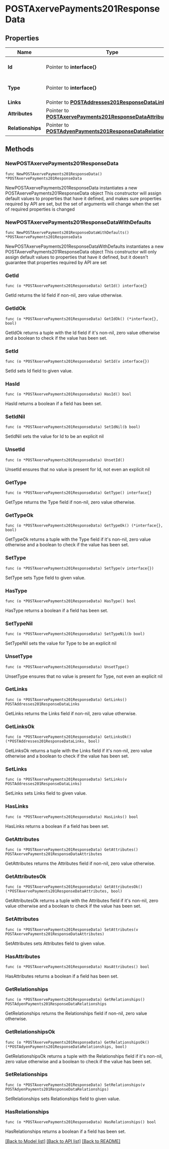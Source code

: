 # POSTAxervePayments201ResponseData

## Properties

Name | Type | Description | Notes
------------ | ------------- | ------------- | -------------
**Id** | Pointer to **interface{}** | The resource&#39;s id | [optional] 
**Type** | Pointer to **interface{}** | The resource&#39;s type | [optional] 
**Links** | Pointer to [**POSTAddresses201ResponseDataLinks**](POSTAddresses201ResponseDataLinks.md) |  | [optional] 
**Attributes** | Pointer to [**POSTAxervePayments201ResponseDataAttributes**](POSTAxervePayments201ResponseDataAttributes.md) |  | [optional] 
**Relationships** | Pointer to [**POSTAdyenPayments201ResponseDataRelationships**](POSTAdyenPayments201ResponseDataRelationships.md) |  | [optional] 

## Methods

### NewPOSTAxervePayments201ResponseData

`func NewPOSTAxervePayments201ResponseData() *POSTAxervePayments201ResponseData`

NewPOSTAxervePayments201ResponseData instantiates a new POSTAxervePayments201ResponseData object
This constructor will assign default values to properties that have it defined,
and makes sure properties required by API are set, but the set of arguments
will change when the set of required properties is changed

### NewPOSTAxervePayments201ResponseDataWithDefaults

`func NewPOSTAxervePayments201ResponseDataWithDefaults() *POSTAxervePayments201ResponseData`

NewPOSTAxervePayments201ResponseDataWithDefaults instantiates a new POSTAxervePayments201ResponseData object
This constructor will only assign default values to properties that have it defined,
but it doesn't guarantee that properties required by API are set

### GetId

`func (o *POSTAxervePayments201ResponseData) GetId() interface{}`

GetId returns the Id field if non-nil, zero value otherwise.

### GetIdOk

`func (o *POSTAxervePayments201ResponseData) GetIdOk() (*interface{}, bool)`

GetIdOk returns a tuple with the Id field if it's non-nil, zero value otherwise
and a boolean to check if the value has been set.

### SetId

`func (o *POSTAxervePayments201ResponseData) SetId(v interface{})`

SetId sets Id field to given value.

### HasId

`func (o *POSTAxervePayments201ResponseData) HasId() bool`

HasId returns a boolean if a field has been set.

### SetIdNil

`func (o *POSTAxervePayments201ResponseData) SetIdNil(b bool)`

 SetIdNil sets the value for Id to be an explicit nil

### UnsetId
`func (o *POSTAxervePayments201ResponseData) UnsetId()`

UnsetId ensures that no value is present for Id, not even an explicit nil
### GetType

`func (o *POSTAxervePayments201ResponseData) GetType() interface{}`

GetType returns the Type field if non-nil, zero value otherwise.

### GetTypeOk

`func (o *POSTAxervePayments201ResponseData) GetTypeOk() (*interface{}, bool)`

GetTypeOk returns a tuple with the Type field if it's non-nil, zero value otherwise
and a boolean to check if the value has been set.

### SetType

`func (o *POSTAxervePayments201ResponseData) SetType(v interface{})`

SetType sets Type field to given value.

### HasType

`func (o *POSTAxervePayments201ResponseData) HasType() bool`

HasType returns a boolean if a field has been set.

### SetTypeNil

`func (o *POSTAxervePayments201ResponseData) SetTypeNil(b bool)`

 SetTypeNil sets the value for Type to be an explicit nil

### UnsetType
`func (o *POSTAxervePayments201ResponseData) UnsetType()`

UnsetType ensures that no value is present for Type, not even an explicit nil
### GetLinks

`func (o *POSTAxervePayments201ResponseData) GetLinks() POSTAddresses201ResponseDataLinks`

GetLinks returns the Links field if non-nil, zero value otherwise.

### GetLinksOk

`func (o *POSTAxervePayments201ResponseData) GetLinksOk() (*POSTAddresses201ResponseDataLinks, bool)`

GetLinksOk returns a tuple with the Links field if it's non-nil, zero value otherwise
and a boolean to check if the value has been set.

### SetLinks

`func (o *POSTAxervePayments201ResponseData) SetLinks(v POSTAddresses201ResponseDataLinks)`

SetLinks sets Links field to given value.

### HasLinks

`func (o *POSTAxervePayments201ResponseData) HasLinks() bool`

HasLinks returns a boolean if a field has been set.

### GetAttributes

`func (o *POSTAxervePayments201ResponseData) GetAttributes() POSTAxervePayments201ResponseDataAttributes`

GetAttributes returns the Attributes field if non-nil, zero value otherwise.

### GetAttributesOk

`func (o *POSTAxervePayments201ResponseData) GetAttributesOk() (*POSTAxervePayments201ResponseDataAttributes, bool)`

GetAttributesOk returns a tuple with the Attributes field if it's non-nil, zero value otherwise
and a boolean to check if the value has been set.

### SetAttributes

`func (o *POSTAxervePayments201ResponseData) SetAttributes(v POSTAxervePayments201ResponseDataAttributes)`

SetAttributes sets Attributes field to given value.

### HasAttributes

`func (o *POSTAxervePayments201ResponseData) HasAttributes() bool`

HasAttributes returns a boolean if a field has been set.

### GetRelationships

`func (o *POSTAxervePayments201ResponseData) GetRelationships() POSTAdyenPayments201ResponseDataRelationships`

GetRelationships returns the Relationships field if non-nil, zero value otherwise.

### GetRelationshipsOk

`func (o *POSTAxervePayments201ResponseData) GetRelationshipsOk() (*POSTAdyenPayments201ResponseDataRelationships, bool)`

GetRelationshipsOk returns a tuple with the Relationships field if it's non-nil, zero value otherwise
and a boolean to check if the value has been set.

### SetRelationships

`func (o *POSTAxervePayments201ResponseData) SetRelationships(v POSTAdyenPayments201ResponseDataRelationships)`

SetRelationships sets Relationships field to given value.

### HasRelationships

`func (o *POSTAxervePayments201ResponseData) HasRelationships() bool`

HasRelationships returns a boolean if a field has been set.


[[Back to Model list]](../README.md#documentation-for-models) [[Back to API list]](../README.md#documentation-for-api-endpoints) [[Back to README]](../README.md)


